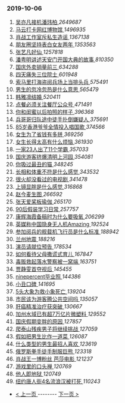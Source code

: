 ### 2019-10-06 
1. [ 吴亦凡接机潘玮柏 ](https://s.weibo.com/weibo?q=%23%E5%90%B4%E4%BA%A6%E5%87%A1%E6%8E%A5%E6%9C%BA%E6%BD%98%E7%8E%AE%E6%9F%8F%23&Refer=top) *2649687*
1. [ 马云打卡网红博物馆 ](https://s.weibo.com/weibo?q=%23%E9%A9%AC%E4%BA%91%E6%89%93%E5%8D%A1%E7%BD%91%E7%BA%A2%E5%8D%9A%E7%89%A9%E9%A6%86%23&Refer=top) *1496935*
1. [ 肖战工作室斥私生造谣 ](https://s.weibo.com/weibo?q=%23%E8%82%96%E6%88%98%E5%B7%A5%E4%BD%9C%E5%AE%A4%E6%96%A5%E7%A7%81%E7%94%9F%E9%80%A0%E8%B0%A3%23&Refer=top) *1367138*
1. [ 朋友圈坚持表白女友两年 ](https://s.weibo.com/weibo?q=%23%E6%9C%8B%E5%8F%8B%E5%9C%88%E5%9D%9A%E6%8C%81%E8%A1%A8%E7%99%BD%E5%A5%B3%E5%8F%8B%E4%B8%A4%E5%B9%B4%23&Refer=top) *1353563*
1. [ 张艺凡好仙 ](https://s.weibo.com/weibo?q=%23%E5%BC%A0%E8%89%BA%E5%87%A1%E5%A5%BD%E4%BB%99%23&Refer=top) *1257818*
1. [ 潘粤明讲述天安门开国大典的故事 ](https://s.weibo.com/weibo?q=%23%E6%BD%98%E7%B2%A4%E6%98%8E%E8%AE%B2%E8%BF%B0%E5%A4%A9%E5%AE%89%E9%97%A8%E5%BC%80%E5%9B%BD%E5%A4%A7%E5%85%B8%E7%9A%84%E6%95%85%E4%BA%8B%23&Refer=top) *810350*
1. [ 国庆外卖销量前三 ](https://s.weibo.com/weibo?q=%23%E5%9B%BD%E5%BA%86%E5%A4%96%E5%8D%96%E9%94%80%E9%87%8F%E5%89%8D%E4%B8%89%23&Refer=top) *634288*
1. [ 四天痛失三位院士 ](https://s.weibo.com/weibo?q=%E5%9B%9B%E5%A4%A9%E7%97%9B%E5%A4%B1%E4%B8%89%E4%BD%8D%E9%99%A2%E5%A3%AB&Refer=top) *601948*
1. [ 索马里打海盗阅兵场上当排头兵 ](https://s.weibo.com/weibo?q=%23%E7%B4%A2%E9%A9%AC%E9%87%8C%E6%89%93%E6%B5%B7%E7%9B%97%E9%98%85%E5%85%B5%E5%9C%BA%E4%B8%8A%E5%BD%93%E6%8E%92%E5%A4%B4%E5%85%B5%23&Refer=top) *575491*
1. [ 男生的忽冷忽热是什么意思 ](https://s.weibo.com/weibo?q=%23%E7%94%B7%E7%94%9F%E7%9A%84%E5%BF%BD%E5%86%B7%E5%BF%BD%E7%83%AD%E6%98%AF%E4%BB%80%E4%B9%88%E6%84%8F%E6%80%9D%23&Refer=top) *565479*
1. [ 韩雅凛结婚 ](https://s.weibo.com/weibo?q=%23%E9%9F%A9%E9%9B%85%E5%87%9B%E7%BB%93%E5%A9%9A%23&Refer=top) *520411*
1. [ 点餐必须关注餐厅公众号 ](https://s.weibo.com/weibo?q=%23%E7%82%B9%E9%A4%90%E5%BF%85%E9%A1%BB%E5%85%B3%E6%B3%A8%E9%A4%90%E5%8E%85%E5%85%AC%E4%BC%97%E5%8F%B7%23&Refer=top) *471491*
1. [ 你和闺蜜以后拍照的样子 ](https://s.weibo.com/weibo?q=%23%E4%BD%A0%E5%92%8C%E9%97%BA%E8%9C%9C%E4%BB%A5%E5%90%8E%E6%8B%8D%E7%85%A7%E7%9A%84%E6%A0%B7%E5%AD%90%23&Refer=top) *396368*
1. [ 兵哥哥归队途中徒手扑倒嫌疑人 ](https://s.weibo.com/weibo?q=%23%E5%85%B5%E5%93%A5%E5%93%A5%E5%BD%92%E9%98%9F%E9%80%94%E4%B8%AD%E5%BE%92%E6%89%8B%E6%89%91%E5%80%92%E5%AB%8C%E7%96%91%E4%BA%BA%23&Refer=top) *375691*
1. [ 85岁香港爷爷全情投入唱国歌 ](https://s.weibo.com/weibo?q=%2385%E5%B2%81%E9%A6%99%E6%B8%AF%E7%88%B7%E7%88%B7%E5%85%A8%E6%83%85%E6%8A%95%E5%85%A5%E5%94%B1%E5%9B%BD%E6%AD%8C%23&Refer=top) *374566*
1. [ 女生为了省钱有多拼 ](https://s.weibo.com/weibo?q=%23%E5%A5%B3%E7%94%9F%E4%B8%BA%E4%BA%86%E7%9C%81%E9%92%B1%E6%9C%89%E5%A4%9A%E6%8B%BC%23&Refer=top) *369256*
1. [ 女生长得太高有什么烦恼 ](https://s.weibo.com/weibo?q=%23%E5%A5%B3%E7%94%9F%E9%95%BF%E5%BE%97%E5%A4%AA%E9%AB%98%E6%9C%89%E4%BB%80%E4%B9%88%E7%83%A6%E6%81%BC%23&Refer=top) *361930*
1. [ 一家23人出了11个学霸 ](https://s.weibo.com/weibo?q=%23%E4%B8%80%E5%AE%B623%E4%BA%BA%E5%87%BA%E4%BA%8611%E4%B8%AA%E5%AD%A6%E9%9C%B8%23&Refer=top) *357033*
1. [ 国庆游客挤爆清明上河园 ](https://s.weibo.com/weibo?q=%23%E5%9B%BD%E5%BA%86%E6%B8%B8%E5%AE%A2%E6%8C%A4%E7%88%86%E6%B8%85%E6%98%8E%E4%B8%8A%E6%B2%B3%E5%9B%AD%23&Refer=top) *354081*
1. [ 你吸过最丑的猫 ](https://s.weibo.com/weibo?q=%23%E4%BD%A0%E5%90%B8%E8%BF%87%E6%9C%80%E4%B8%91%E7%9A%84%E7%8C%AB%23&Refer=top) *348245*
1. [ 长相和体重不符是什么感觉 ](https://s.weibo.com/weibo?q=%23%E9%95%BF%E7%9B%B8%E5%92%8C%E4%BD%93%E9%87%8D%E4%B8%8D%E7%AC%A6%E6%98%AF%E4%BB%80%E4%B9%88%E6%84%9F%E8%A7%89%23&Refer=top) *343532*
1. [ 很火却没看过的电视剧 ](https://s.weibo.com/weibo?q=%23%E5%BE%88%E7%81%AB%E5%8D%B4%E6%B2%A1%E7%9C%8B%E8%BF%87%E7%9A%84%E7%94%B5%E8%A7%86%E5%89%A7%23&Refer=top) *341478*
1. [ 上镜显胖是什么感觉 ](https://s.weibo.com/weibo?q=%23%E4%B8%8A%E9%95%9C%E6%98%BE%E8%83%96%E6%98%AF%E4%BB%80%E4%B9%88%E6%84%9F%E8%A7%89%23&Refer=top) *316868*
1. [ 赵今麦生图 ](https://s.weibo.com/weibo?q=%23%E8%B5%B5%E4%BB%8A%E9%BA%A6%E7%94%9F%E5%9B%BE%23&Refer=top) *266592*
1. [ 张天爱桨板瑜伽 ](https://s.weibo.com/weibo?q=%23%E5%BC%A0%E5%A4%A9%E7%88%B1%E6%A1%A8%E6%9D%BF%E7%91%9C%E4%BC%BD%23&Refer=top) *265170*
1. [ 90后假装学习日常 ](https://s.weibo.com/weibo?q=%2390%E5%90%8E%E5%81%87%E8%A3%85%E5%AD%A6%E4%B9%A0%E6%97%A5%E5%B8%B8%23&Refer=top) *257757*
1. [ 康辉海霞备稿时为什么要吸氧 ](https://s.weibo.com/weibo?q=%23%E5%BA%B7%E8%BE%89%E6%B5%B7%E9%9C%9E%E5%A4%87%E7%A8%BF%E6%97%B6%E4%B8%BA%E4%BB%80%E4%B9%88%E8%A6%81%E5%90%B8%E6%B0%A7%23&Refer=top) *206299*
1. [ 英媒称中国隐身无人机Amazing ](https://s.weibo.com/weibo?q=%23%E8%8B%B1%E5%AA%92%E7%A7%B0%E4%B8%AD%E5%9B%BD%E9%9A%90%E8%BA%AB%E6%97%A0%E4%BA%BA%E6%9C%BAAmazing%23&Refer=top) *192524*
1. [ 参加阅兵的舰载机飞行员是什么标准 ](https://s.weibo.com/weibo?q=%23%E5%8F%82%E5%8A%A0%E9%98%85%E5%85%B5%E7%9A%84%E8%88%B0%E8%BD%BD%E6%9C%BA%E9%A3%9E%E8%A1%8C%E5%91%98%E6%98%AF%E4%BB%80%E4%B9%88%E6%A0%87%E5%87%86%23&Refer=top) *188942*
1. [ 兰州地震 ](https://s.weibo.com/weibo?q=%23%E5%85%B0%E5%B7%9E%E5%9C%B0%E9%9C%87%23&Refer=top) *188216*
1. [ 演员请就位预告 ](https://s.weibo.com/weibo?q=%23%E6%BC%94%E5%91%98%E8%AF%B7%E5%B0%B1%E4%BD%8D%E9%A2%84%E5%91%8A%23&Refer=top) *178534*
1. [ 如何看待父母撒谎式育儿 ](https://s.weibo.com/weibo?q=%23%E5%A6%82%E4%BD%95%E7%9C%8B%E5%BE%85%E7%88%B6%E6%AF%8D%E6%92%92%E8%B0%8E%E5%BC%8F%E8%82%B2%E5%84%BF%23&Refer=top) *167847*
1. [ 毒贩救起落水警察被一窝端 ](https://s.weibo.com/weibo?q=%23%E6%AF%92%E8%B4%A9%E6%95%91%E8%B5%B7%E8%90%BD%E6%B0%B4%E8%AD%A6%E5%AF%9F%E8%A2%AB%E4%B8%80%E7%AA%9D%E7%AB%AF%23&Refer=top) *163751*
1. [ 贾静雯首夺视后 ](https://s.weibo.com/weibo?q=%23%E8%B4%BE%E9%9D%99%E9%9B%AF%E9%A6%96%E5%A4%BA%E8%A7%86%E5%90%8E%23&Refer=top) *145455*
1. [ ninepercent毕业照 ](https://s.weibo.com/weibo?q=%23ninepercent%E6%AF%95%E4%B8%9A%E7%85%A7%23&Refer=top) *144386*
1. [ 小丑口碑 ](https://s.weibo.com/weibo?q=%23%E5%B0%8F%E4%B8%91%E5%8F%A3%E7%A2%91%23&Refer=top) *141695*
1. [ 5头大象为救小象死亡 ](https://s.weibo.com/weibo?q=%235%E5%A4%B4%E5%A4%A7%E8%B1%A1%E4%B8%BA%E6%95%91%E5%B0%8F%E8%B1%A1%E6%AD%BB%E4%BA%A1%23&Refer=top) *139204*
1. [ 市民该为游客腾公共空间吗 ](https://s.weibo.com/weibo?q=%23%E5%B8%82%E6%B0%91%E8%AF%A5%E4%B8%BA%E6%B8%B8%E5%AE%A2%E8%85%BE%E5%85%AC%E5%85%B1%E7%A9%BA%E9%97%B4%E5%90%97%23&Refer=top) *135057*
1. [ 肝癌精准治疗获突破 ](https://s.weibo.com/weibo?q=%23%E8%82%9D%E7%99%8C%E7%B2%BE%E5%87%86%E6%B2%BB%E7%96%97%E8%8E%B7%E7%AA%81%E7%A0%B4%23&Refer=top) *130667*
1. [ 加州水域已有超7万亿片微塑料 ](https://s.weibo.com/weibo?q=%23%E5%8A%A0%E5%B7%9E%E6%B0%B4%E5%9F%9F%E5%B7%B2%E6%9C%89%E8%B6%857%E4%B8%87%E4%BA%BF%E7%89%87%E5%BE%AE%E5%A1%91%E6%96%99%23&Refer=top) *129552*
1. [ 国庆假期变胖的原因 ](https://s.weibo.com/weibo?q=%23%E5%9B%BD%E5%BA%86%E5%81%87%E6%9C%9F%E5%8F%98%E8%83%96%E7%9A%84%E5%8E%9F%E5%9B%A0%23&Refer=top) *127857*
1. [ 爬泰山残疾男子将继续挑战 ](https://s.weibo.com/weibo?q=%23%E7%88%AC%E6%B3%B0%E5%B1%B1%E6%AE%8B%E7%96%BE%E7%94%B7%E5%AD%90%E5%B0%86%E7%BB%A7%E7%BB%AD%E6%8C%91%E6%88%98%23&Refer=top) *127059*
1. [ 假如把男生比作一道菜 ](https://s.weibo.com/weibo?q=%23%E5%81%87%E5%A6%82%E6%8A%8A%E7%94%B7%E7%94%9F%E6%AF%94%E4%BD%9C%E4%B8%80%E9%81%93%E8%8F%9C%23&Refer=top) *126087*
1. [ 什么类型的男生最招人喜欢 ](https://s.weibo.com/weibo?q=%23%E4%BB%80%E4%B9%88%E7%B1%BB%E5%9E%8B%E7%9A%84%E7%94%B7%E7%94%9F%E6%9C%80%E6%8B%9B%E4%BA%BA%E5%96%9C%E6%AC%A2%23&Refer=top) *123619*
1. [ 俄罗斯拳手徒手制服巨熊 ](https://s.weibo.com/weibo?q=%23%E4%BF%84%E7%BD%97%E6%96%AF%E6%8B%B3%E6%89%8B%E5%BE%92%E6%89%8B%E5%88%B6%E6%9C%8D%E5%B7%A8%E7%86%8A%23&Refer=top) *123318*
1. [ 肖战王一博粉丝 芭莎电影 ](https://s.weibo.com/weibo?q=%E8%82%96%E6%88%98%E7%8E%8B%E4%B8%80%E5%8D%9A%E7%B2%89%E4%B8%9D%20%E8%8A%AD%E8%8E%8E%E7%94%B5%E5%BD%B1&Refer=top) *121237*
1. [ 游戏里的口头禅 ](https://s.weibo.com/weibo?q=%23%E6%B8%B8%E6%88%8F%E9%87%8C%E7%9A%84%E5%8F%A3%E5%A4%B4%E7%A6%85%23&Refer=top) *120769*
1. [ 他人即地狱 ](https://s.weibo.com/weibo?q=%23%E4%BB%96%E4%BA%BA%E5%8D%B3%E5%9C%B0%E7%8B%B1%23&Refer=top) *120749*
1. [ 纽约唐人街4名流浪汉被打死 ](https://s.weibo.com/weibo?q=%23%E7%BA%BD%E7%BA%A6%E5%94%90%E4%BA%BA%E8%A1%974%E5%90%8D%E6%B5%81%E6%B5%AA%E6%B1%89%E8%A2%AB%E6%89%93%E6%AD%BB%23&Refer=top) *110243* 

- [ < 上一页 ](https://github.com/able8/weibo-hot-record/blob/master/2019-10-05.md) -------- [ 下一页 > ](https://github.com/able8/weibo-hot-record/blob/master/2019-10-07.md)